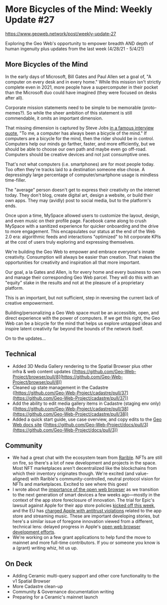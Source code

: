 # More Bicycles of the Mind: Weekly Update #27

https://www.geoweb.network/post/weekly-update-27

Exploring the Geo Web&#39;s opportunity to empower breadth AND depth of human ingenuity plus updates from the last week (4/28/21 - 5/4/21)

## More Bicycles of the Mind

In the early days of Microsoft, Bill Gates and Paul Allen set a goal of, &quot;A computer on every desk and in every home.&quot; While this mission isn&#39;t strictly complete even in 2021, more people have a supercomputer in their pocket than the Microsoft duo could have imagined (they were focused on desks after all).

Corporate mission statements need to be simple to be memorable (proto-memes?). So while the sheer ambition of this statement is still commendable, it omits an important dimension.

That missing dimension is captured by Steve Jobs [in a famous interview quote](https://www.youtube.com/watch?v=KFP1nCCJe40), &quot;To me, a computer has always been a bicycle of the mind.&quot; If computers are a bicycle for the mind, then the rider should be in control. Computers help our minds go farther, faster, and more efficiently, but we should be able to choose our own path and maybe even go off-road. Computers should be creative devices and not just consumptive ones.

That&#39;s not what computers (i.e. smartphones) are for most people today. Too often they&#39;re tracks laid to a destination someone else chose. A depressingly large percentage of computer/smartphone usage is mindless time-filler.

The &quot;average&quot; person doesn&#39;t get to express their creativity on the internet today. They don&#39;t blog, create digital art, design a website, or build their own apps. They may (avidly) post to social media, but to the platform&#39;s ends.

Once upon a time, MySpace allowed users to customize the layout, design, and even music on their profile page. Facebook came along to crush MySpace with a sanitized experience for quicker onboarding and the drive to more engagement. This encapsulates our status at the end of the Web 2.0 era: algorithmic feeds and interactions &quot;optimized&quot; to hit corporate KPIs at the cost of users truly exploring and expressing themselves.

We&#39;re building the Geo Web to empower and embrace everyone&#39;s innate creativity. Consumption will always be easier than creation. That makes the opportunities for creativity and inspiration all that more important.

Our goal, a la Gates and Allen, is for every home and every business to own and manage their corresponding Geo Web parcel. They will do this with an &quot;equity&quot; stake in the results and not at the pleasure of a proprietary platform.

This is an important, but not sufficient, step in reversing the current lack of creative empowerment.

Building/personalizing a Geo Web space must be an accessible, open, and direct experience with the power of computers. If we get this right, the Geo Web can be a bicycle for the mind that helps us explore untapped ideas and inspire latent creativity far beyond the bounds of the network itself.

On to the updates…

## Technical

- Added 3D Media Gallery rendering to the Spatial Browser plus other infra &amp; web content updates ([https://github.com/Geo-Web-Project/browser/pull/8](https://github.com/Geo-Web-Project/browser/pull/8))
- Cleaned up state management in the Cadastre ([https://github.com/Geo-Web-Project/cadastre/pull/37](https://github.com/Geo-Web-Project/cadastre/pull/37))
- Add the ability to edit media gallery items in Cadastre (staging env only) ([https://github.com/Geo-Web-Project/cadastre/pull/38](https://github.com/Geo-Web-Project/cadastre/pull/38))
- Added a quick start guide, use case overview, and copy edits to the [Geo Web docs site](https://docs.geoweb.network/) ([https://github.com/Geo-Web-Project/docs/pull/3](https://github.com/Geo-Web-Project/docs/pull/3))

## Community

- We had a great chat with the ecosystem team from [Rarible](https://rarible.com/). NFTs are still on fire, so there&#39;s a lot of new development and projects in the space. Most NFT marketplaces aren&#39;t decentralized like the blockchains from which their inventory originates though. We&#39;re excited (and value-aligned) with Rarible&#39;s community-controlled, neutral protocol vision for NFTs and marketplaces. Excited to see where this goes!
- I wrote about the [importance of the open web browser](https://www.geoweb.network/post/weekly-update-25) as we transition to the next generation of smart devices a few weeks ago—mostly in the context of the app store foreclosure of innovation. The trial for Epic&#39;s lawsuit against Apple for their app store policies [kicked off this week](https://arstechnica.com/gaming/2021/05/epic-vs-apple-opening-arguments-suggest-a-bitter-battle-over-ios-future/), and the EU has [charged Apple with antitrust violations](https://ec.europa.eu/commission/presscorner/detail/en/ip_21_2061) related to the app store and streaming music. These are important developing stories, but here&#39;s a similar issue of foregone innovation viewed from a different, technical lens: delayed progress in Apple&#39;s [open web browser development efforts](https://infrequently.org/2021/04/progress-delayed/).
- We&#39;re working on a few grant applications to help fund the move to mainnet and more full-time contributors. If you or someone you know is a (grant) writing whiz, hit us up.

## On Deck

- Adding Ceramic multi-query support and other core functionality to the v1 Spatial Browser
- More Cadastre clean-up
- Community &amp; Governance documentation writing
- Preparing for a Ceramic&#39;s mainnet launch
